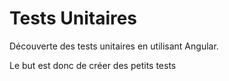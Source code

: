 # Tests Unitaires

Découverte des tests unitaires en utilisant Angular.

Le but est donc de créer des petits tests 
